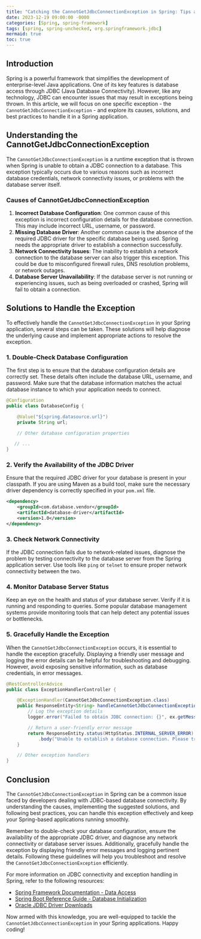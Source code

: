 ```yaml
---
title: "Catching the CannotGetJdbcConnectionException in Spring: Tips and Solutions"
date: 2023-12-19 09:00:00 -0000
categories: [Spring, spring-framework]
tags: [spring, spring-unchecked, org.springframework.jdbc]
mermaid: true
toc: true
---
```



## Introduction

Spring is a powerful framework that simplifies the development of enterprise-level Java applications. One of its key features is database access through JDBC (Java Database Connectivity). However, like any technology, JDBC can encounter issues that may result in exceptions being thrown. In this article, we will focus on one specific exception - the `CannotGetJdbcConnectionException` - and explore its causes, solutions, and best practices to handle it in a Spring application.

## Understanding the CannotGetJdbcConnectionException

The `CannotGetJdbcConnectionException` is a runtime exception that is thrown when Spring is unable to obtain a JDBC connection to a database. This exception typically occurs due to various reasons such as incorrect database credentials, network connectivity issues, or problems with the database server itself.

### Causes of CannotGetJdbcConnectionException

1. **Incorrect Database Configuration**: One common cause of this exception is incorrect configuration details for the database connection. This may include incorrect URL, username, or password.
2. **Missing Database Driver**: Another common cause is the absence of the required JDBC driver for the specific database being used. Spring needs the appropriate driver to establish a connection successfully.
3. **Network Connectivity Issues**: The inability to establish a network connection to the database server can also trigger this exception. This could be due to misconfigured firewall rules, DNS resolution problems, or network outages.
4. **Database Server Unavailability**: If the database server is not running or experiencing issues, such as being overloaded or crashed, Spring will fail to obtain a connection.

## Solutions to Handle the Exception

To effectively handle the `CannotGetJdbcConnectionException` in your Spring application, several steps can be taken. These solutions will help diagnose the underlying cause and implement appropriate actions to resolve the exception.

### 1. Double-Check Database Configuration

The first step is to ensure that the database configuration details are correctly set. These details often include the database URL, username, and password. Make sure that the database information matches the actual database instance to which your application needs to connect.

```java
@Configuration
public class DatabaseConfig {

    @Value("${spring.datasource.url}")
    private String url;

    // Other database configuration properties

   // ...
}
```

### 2. Verify the Availability of the JDBC Driver

Ensure that the required JDBC driver for your database is present in your classpath. If you are using Maven as a build tool, make sure the necessary driver dependency is correctly specified in your `pom.xml` file.

```xml
<dependency>
    <groupId>com.database.vendor</groupId>
    <artifactId>database-driver</artifactId>
    <version>1.0</version>
</dependency>
```

### 3. Check Network Connectivity

If the JDBC connection fails due to network-related issues, diagnose the problem by testing connectivity to the database server from the Spring application server. Use tools like `ping` or `telnet` to ensure proper network connectivity between the two.

### 4. Monitor Database Server Status

Keep an eye on the health and status of your database server. Verify if it is running and responding to queries. Some popular database management systems provide monitoring tools that can help detect any potential issues or bottlenecks.

### 5. Gracefully Handle the Exception

When the `CannotGetJdbcConnectionException` occurs, it is essential to handle the exception gracefully. Displaying a friendly user message and logging the error details can be helpful for troubleshooting and debugging. However, avoid exposing sensitive information, such as database credentials, in error messages.

```java
@RestControllerAdvice
public class ExceptionHandlerController {

    @ExceptionHandler(CannotGetJdbcConnectionException.class)
    public ResponseEntity<String> handleCannotGetJdbcConnectionException(CannotGetJdbcConnectionException ex) {
        // Log the exception details
        logger.error("Failed to obtain JDBC connection: {}", ex.getMessage());

        // Return a user-friendly error message
        return ResponseEntity.status(HttpStatus.INTERNAL_SERVER_ERROR)
            .body("Unable to establish a database connection. Please try again later.");
    }

    // Other exception handlers
}
```

## Conclusion

The `CannotGetJdbcConnectionException` in Spring can be a common issue faced by developers dealing with JDBC-based database connectivity. By understanding the causes, implementing the suggested solutions, and following best practices, you can handle this exception effectively and keep your Spring-based applications running smoothly.

Remember to double-check your database configuration, ensure the availability of the appropriate JDBC driver, and diagnose any network connectivity or database server issues. Additionally, gracefully handle the exception by displaying friendly error messages and logging pertinent details. Following these guidelines will help you troubleshoot and resolve the `CannotGetJdbcConnectionException` efficiently.

For more information on JDBC connectivity and exception handling in Spring, refer to the following resources:

- [Spring Framework Documentation - Data Access](https://docs.spring.io/spring-framework/docs/current/reference/html/data-access.html)
- [Spring Boot Reference Guide - Database Initialization](https://docs.spring.io/spring-boot/docs/current/reference/htmlsingle/#boot-features-sql-database-initialization)
- [Oracle JDBC Driver Downloads](https://www.oracle.com/database/technologies/appdev/jdbc-downloads.html)

Now armed with this knowledge, you are well-equipped to tackle the `CannotGetJdbcConnectionException` in your Spring applications. Happy coding!

